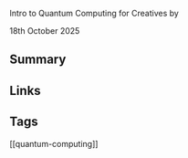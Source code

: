 Intro to Quantum Computing for Creatives
by

18th October 2025
## Summary

## Links

## Tags

[[quantum-computing]]